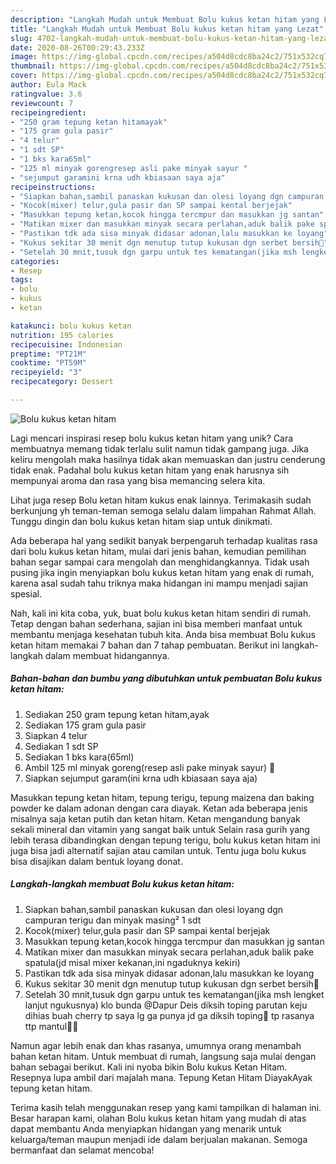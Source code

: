 ```yaml
---
description: "Langkah Mudah untuk Membuat Bolu kukus ketan hitam yang Lezat"
title: "Langkah Mudah untuk Membuat Bolu kukus ketan hitam yang Lezat"
slug: 4702-langkah-mudah-untuk-membuat-bolu-kukus-ketan-hitam-yang-lezat
date: 2020-08-26T00:29:43.233Z
image: https://img-global.cpcdn.com/recipes/a504d8cdc8ba24c2/751x532cq70/bolu-kukus-ketan-hitam-foto-resep-utama.jpg
thumbnail: https://img-global.cpcdn.com/recipes/a504d8cdc8ba24c2/751x532cq70/bolu-kukus-ketan-hitam-foto-resep-utama.jpg
cover: https://img-global.cpcdn.com/recipes/a504d8cdc8ba24c2/751x532cq70/bolu-kukus-ketan-hitam-foto-resep-utama.jpg
author: Eula Mack
ratingvalue: 3.6
reviewcount: 7
recipeingredient:
- "250 gram tepung ketan hitamayak"
- "175 gram gula pasir"
- "4 telur"
- "1 sdt SP"
- "1 bks kara65ml"
- "125 ml minyak gorengresep asli pake minyak sayur "
- "sejumput garamini krna udh kbiasaan saya aja"
recipeinstructions:
- "Siapkan bahan,sambil panaskan kukusan dan olesi loyang dgn campuran terigu dan minyak masing² 1 sdt"
- "Kocok(mixer) telur,gula pasir dan SP sampai kental berjejak"
- "Masukkan tepung ketan,kocok hingga tercmpur dan masukkan jg santan"
- "Matikan mixer dan masukkan minyak secara perlahan,aduk balik pake spatula(jd misal mixer kekanan,ini ngaduknya kekiri)"
- "Pastikan tdk ada sisa minyak didasar adonan,lalu masukkan ke loyang"
- "Kukus sekitar 30 menit dgn menutup tutup kukusan dgn serbet bersih🤗"
- "Setelah 30 mnit,tusuk dgn garpu untuk tes kematangan(jika msh lengket lanjut ngukusnya) klo bunda @Dapur Deis diksih toping parutan keju dihias buah cherry tp saya lg ga punya jd ga diksih toping🤭 tp rasanya ttp mantul🤗🤗"
categories:
- Resep
tags:
- bolu
- kukus
- ketan

katakunci: bolu kukus ketan 
nutrition: 195 calories
recipecuisine: Indonesian
preptime: "PT21M"
cooktime: "PT59M"
recipeyield: "3"
recipecategory: Dessert

---
```



![Bolu kukus ketan hitam](https://img-global.cpcdn.com/recipes/a504d8cdc8ba24c2/751x532cq70/bolu-kukus-ketan-hitam-foto-resep-utama.jpg)

Lagi mencari inspirasi resep bolu kukus ketan hitam yang unik? Cara membuatnya memang tidak terlalu sulit namun tidak gampang juga. Jika keliru mengolah maka hasilnya tidak akan memuaskan dan justru cenderung tidak enak. Padahal bolu kukus ketan hitam yang enak harusnya sih mempunyai aroma dan rasa yang bisa memancing selera kita.

Lihat juga resep Bolu ketan hitam kukus enak lainnya. Terimakasih sudah berkunjung yh teman-teman semoga selalu dalam limpahan Rahmat Allah. Tunggu dingin dan bolu kukus ketan hitam siap untuk dinikmati.

Ada beberapa hal yang sedikit banyak berpengaruh terhadap kualitas rasa dari bolu kukus ketan hitam, mulai dari jenis bahan, kemudian pemilihan bahan segar sampai cara mengolah dan menghidangkannya. Tidak usah pusing jika ingin menyiapkan bolu kukus ketan hitam yang enak di rumah, karena asal sudah tahu triknya maka hidangan ini mampu menjadi sajian spesial.


Nah, kali ini kita coba, yuk, buat bolu kukus ketan hitam sendiri di rumah. Tetap dengan bahan sederhana, sajian ini bisa memberi manfaat untuk membantu menjaga kesehatan tubuh kita. Anda bisa membuat Bolu kukus ketan hitam memakai 7 bahan dan 7 tahap pembuatan. Berikut ini langkah-langkah dalam membuat hidangannya.

<!--inarticleads1-->

##### Bahan-bahan dan bumbu yang dibutuhkan untuk pembuatan Bolu kukus ketan hitam:

1. Sediakan 250 gram tepung ketan hitam,ayak
1. Sediakan 175 gram gula pasir
1. Siapkan 4 telur
1. Sediakan 1 sdt SP
1. Sediakan 1 bks kara(65ml)
1. Ambil 125 ml minyak goreng(resep asli pake minyak sayur) 🤭
1. Siapkan sejumput garam(ini krna udh kbiasaan saya aja)


Masukkan tepung ketan hitam, tepung terigu, tepung maizena dan baking powder ke dalam adonan dengan cara diayak. Ketan ada beberapa jenis misalnya saja ketan putih dan ketan hitam. Ketan mengandung banyak sekali mineral dan vitamin yang sangat baik untuk Selain rasa gurih yang lebih terasa dibandingkan dengan tepung terigu, bolu kukus ketan hitam ini juga bisa jadi alternatif sajian atau camilan untuk. Tentu juga bolu kukus bisa disajikan dalam bentuk loyang donat. 

<!--inarticleads2-->

##### Langkah-langkah membuat Bolu kukus ketan hitam:

1. Siapkan bahan,sambil panaskan kukusan dan olesi loyang dgn campuran terigu dan minyak masing² 1 sdt
1. Kocok(mixer) telur,gula pasir dan SP sampai kental berjejak
1. Masukkan tepung ketan,kocok hingga tercmpur dan masukkan jg santan
1. Matikan mixer dan masukkan minyak secara perlahan,aduk balik pake spatula(jd misal mixer kekanan,ini ngaduknya kekiri)
1. Pastikan tdk ada sisa minyak didasar adonan,lalu masukkan ke loyang
1. Kukus sekitar 30 menit dgn menutup tutup kukusan dgn serbet bersih🤗
1. Setelah 30 mnit,tusuk dgn garpu untuk tes kematangan(jika msh lengket lanjut ngukusnya) klo bunda @Dapur Deis diksih toping parutan keju dihias buah cherry tp saya lg ga punya jd ga diksih toping🤭 tp rasanya ttp mantul🤗🤗


Namun agar lebih enak dan khas rasanya, umumnya orang menambah bahan ketan hitam. Untuk membuat di rumah, langsung saja mulai dengan bahan sebagai berikut. Kali ini nyoba bikin Bolu kukus Ketan Hitam. Resepnya lupa ambil dari majalah mana. Tepung Ketan Hitam DiayakAyak tepung ketan hitam. 

Terima kasih telah menggunakan resep yang kami tampilkan di halaman ini. Besar harapan kami, olahan Bolu kukus ketan hitam yang mudah di atas dapat membantu Anda menyiapkan hidangan yang menarik untuk keluarga/teman maupun menjadi ide dalam berjualan makanan. Semoga bermanfaat dan selamat mencoba!
